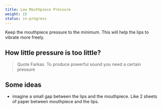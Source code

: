 ```yaml
---
title: Low Mouthpiece Pressure
weight: 15
status: in-progress
---
```


Keep the mouthpiece pressure to the minimum. This will help the lips to vibrate more freely.

## How little pressure is too little?

> Quote Farkas. To produce powerful sound you need a certain pressure


## Some ideas

- imagine a small gap between the lips and the mouthpiece. Like 2 sheets of paper between mouthpiece and the lips.
